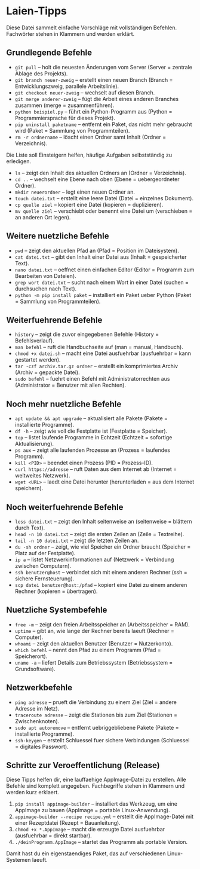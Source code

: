 # Laien-Tipps

Diese Datei sammelt einfache Vorschläge mit vollständigen Befehlen. Fachwörter stehen in Klammern und werden erklärt.

## Grundlegende Befehle

- `git pull` – holt die neuesten Änderungen vom Server (Server = zentrale Ablage des Projekts).
- `git branch neuer-zweig` – erstellt einen neuen Branch (Branch = Entwicklungszweig, parallele Arbeitslinie).
- `git checkout neuer-zweig` – wechselt auf diesen Branch.
- `git merge anderer-zweig` – fügt die Arbeit eines anderen Branches zusammen (merge = zusammenführen).
- `python beispiel.py` – führt ein Python-Programm aus (Python = Programmiersprache für dieses Projekt).
- `pip uninstall paketname` – entfernt ein Paket, das nicht mehr gebraucht wird (Paket = Sammlung von Programmteilen).
- `rm -r ordnername` – löscht einen Ordner samt Inhalt (Ordner = Verzeichnis).

Die Liste soll Einsteigern helfen, häufige Aufgaben selbstständig zu erledigen.
- `ls` – zeigt den Inhalt des aktuellen Ordners an (Ordner = Verzeichnis).
- `cd ..` – wechselt eine Ebene nach oben (Ebene = uebergeordneter Ordner).
- `mkdir neuerordner` – legt einen neuen Ordner an.
- `touch datei.txt` – erstellt eine leere Datei (Datei = einzelnes Dokument).
- `cp quelle ziel` – kopiert eine Datei (kopieren = duplizieren).
- `mv quelle ziel` – verschiebt oder benennt eine Datei um (verschieben = an anderen Ort legen).

## Weitere nuetzliche Befehle

- `pwd` – zeigt den aktuellen Pfad an (Pfad = Position im Dateisystem).
- `cat datei.txt` – gibt den Inhalt einer Datei aus (Inhalt = gespeicherter Text).
- `nano datei.txt` – oeffnet einen einfachen Editor (Editor = Programm zum Bearbeiten von Dateien).
- `grep wort datei.txt` – sucht nach einem Wort in einer Datei (suchen = durchsuchen nach Text).
- `python -m pip install paket` – installiert ein Paket ueber Python (Paket = Sammlung von Programmteilen).

## Weiterfuehrende Befehle

- `history` – zeigt die zuvor eingegebenen Befehle (History = Befehlsverlauf).
- `man befehl` – ruft die Handbuchseite auf (man = manual, Handbuch).
- `chmod +x datei.sh` – macht eine Datei ausfuehrbar (ausfuehrbar = kann gestartet werden).
- `tar -czf archiv.tar.gz ordner` – erstellt ein komprimiertes Archiv (Archiv = gepackte Datei).
- `sudo befehl` – fuehrt einen Befehl mit Administratorrechten aus (Administrator = Benutzer mit allen Rechten).

## Noch mehr nuetzliche Befehle

- `apt update && apt upgrade` – aktualisiert alle Pakete (Pakete = installierte Programme).
- `df -h` – zeigt wie voll die Festplatte ist (Festplatte = Speicher).
- `top` – listet laufende Programme in Echtzeit (Echtzeit = sofortige Aktualisierung).
- `ps aux` – zeigt alle laufenden Prozesse an (Prozess = laufendes Programm).
- `kill <PID>` – beendet einen Prozess (PID = Prozess-ID).
- `curl https://adresse` – ruft Daten aus dem Internet ab (Internet = weltweites Netzwerk).
- `wget <URL>` – laedt eine Datei herunter (herunterladen = aus dem Internet speichern).

## Noch weiterfuehrende Befehle

- `less datei.txt` – zeigt den Inhalt seitenweise an (seitenweise = blättern durch Text).
- `head -n 10 datei.txt` – zeigt die ersten Zeilen an (Zeile = Textreihe).
- `tail -n 10 datei.txt` – zeigt die letzten Zeilen an.
- `du -sh ordner` – zeigt, wie viel Speicher ein Ordner braucht (Speicher = Platz auf der Festplatte).
- `ip a` – listet Netzwerkinformationen auf (Netzwerk = Verbindung zwischen Computern).
- `ssh benutzer@host` – verbindet sich mit einem anderen Rechner (ssh = sichere Fernsteuerung).
- `scp datei benutzer@host:/pfad` – kopiert eine Datei zu einem anderen Rechner (kopieren = übertragen).

## Nuetzliche Systembefehle

- `free -m` – zeigt den freien Arbeitsspeicher an (Arbeitsspeicher = RAM).
- `uptime` – gibt an, wie lange der Rechner bereits laeuft (Rechner = Computer).
- `whoami` – zeigt den aktuellen Benutzer (Benutzer = Nutzerkonto).
- `which befehl` – nennt den Pfad zu einem Programm (Pfad = Speicherort).
- `uname -a` – liefert Details zum Betriebssystem (Betriebssystem = Grundsoftware).

## Netzwerkbefehle

- `ping adresse` – prueft die Verbindung zu einem Ziel (Ziel = andere Adresse im Netz).
- `traceroute adresse` – zeigt die Stationen bis zum Ziel (Stationen = Zwischenknoten).
- `sudo apt autoremove` – entfernt uebriggebliebene Pakete (Pakete = installierte Programme).
- `ssh-keygen` – erstellt Schluessel fuer sichere Verbindungen (Schluessel = digitales Passwort).

## Schritte zur Veroeffentlichung (Release)

Diese Tipps helfen dir, eine lauffaehige AppImage-Datei zu erstellen. Alle Befehle sind komplett angegeben. Fachbegriffe stehen in Klammern und werden kurz erklaert.

1. `pip install appimage-builder` – installiert das Werkzeug, um eine AppImage zu bauen (AppImage = portable Linux-Anwendung).
2. `appimage-builder --recipe recipe.yml` – erstellt die AppImage-Datei mit einer Rezeptdatei (Rezept = Bauanleitung).
3. `chmod +x *.AppImage` – macht die erzeugte Datei ausfuehrbar (ausfuehrbar = direkt startbar).
4. `./deinProgramm.AppImage` – startet das Programm als portable Version.

Damit hast du ein eigenstaendiges Paket, das auf verschiedenen Linux-Systemen laeuft.
